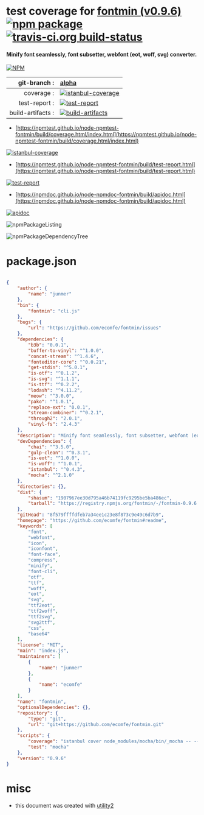 # test coverage for  [fontmin (v0.9.6)](https://github.com/ecomfe/fontmin#readme)  [![npm package](https://img.shields.io/npm/v/npmtest-fontmin.svg?style=flat-square)](https://www.npmjs.org/package/npmtest-fontmin) [![travis-ci.org build-status](https://api.travis-ci.org/npmtest/node-npmtest-fontmin.svg)](https://travis-ci.org/npmtest/node-npmtest-fontmin)
#### Minify font seamlessly, font subsetter, webfont (eot, woff, svg) converter.

[![NPM](https://nodei.co/npm/fontmin.png?downloads=true&downloadRank=true&stars=true)](https://www.npmjs.com/package/fontmin)

| git-branch : | [alpha](https://github.com/npmtest/node-npmtest-fontmin/tree/alpha)|
|--:|:--|
| coverage : | [![istanbul-coverage](https://npmtest.github.io/node-npmtest-fontmin/build/coverage.badge.svg)](https://npmtest.github.io/node-npmtest-fontmin/build/coverage.html/index.html)|
| test-report : | [![test-report](https://npmtest.github.io/node-npmtest-fontmin/build/test-report.badge.svg)](https://npmtest.github.io/node-npmtest-fontmin/build/test-report.html)|
| build-artifacts : | [![build-artifacts](https://npmtest.github.io/node-npmtest-fontmin/glyphicons_144_folder_open.png)](https://github.com/npmtest/node-npmtest-fontmin/tree/gh-pages/build)|

- [https://npmtest.github.io/node-npmtest-fontmin/build/coverage.html/index.html](https://npmtest.github.io/node-npmtest-fontmin/build/coverage.html/index.html)

[![istanbul-coverage](https://npmtest.github.io/node-npmtest-fontmin/build/screenCapture.buildCi.browser.%252Ftmp%252Fbuild%252Fcoverage.lib.html.png)](https://npmtest.github.io/node-npmtest-fontmin/build/coverage.html/index.html)

- [https://npmtest.github.io/node-npmtest-fontmin/build/test-report.html](https://npmtest.github.io/node-npmtest-fontmin/build/test-report.html)

[![test-report](https://npmtest.github.io/node-npmtest-fontmin/build/screenCapture.buildCi.browser.%252Ftmp%252Fbuild%252Ftest-report.html.png)](https://npmtest.github.io/node-npmtest-fontmin/build/test-report.html)

- [https://npmdoc.github.io/node-npmdoc-fontmin/build/apidoc.html](https://npmdoc.github.io/node-npmdoc-fontmin/build/apidoc.html)

[![apidoc](https://npmdoc.github.io/node-npmdoc-fontmin/build/screenCapture.buildCi.browser.%252Ftmp%252Fbuild%252Fapidoc.html.png)](https://npmdoc.github.io/node-npmdoc-fontmin/build/apidoc.html)

![npmPackageListing](https://npmtest.github.io/node-npmtest-fontmin/build/screenCapture.npmPackageListing.svg)

![npmPackageDependencyTree](https://npmtest.github.io/node-npmtest-fontmin/build/screenCapture.npmPackageDependencyTree.svg)



# package.json

```json

{
    "author": {
        "name": "junmer"
    },
    "bin": {
        "fontmin": "cli.js"
    },
    "bugs": {
        "url": "https://github.com/ecomfe/fontmin/issues"
    },
    "dependencies": {
        "b3b": "0.0.1",
        "buffer-to-vinyl": "^1.0.0",
        "concat-stream": "^1.4.6",
        "fonteditor-core": "^0.0.21",
        "get-stdin": "^5.0.1",
        "is-otf": "^0.1.2",
        "is-svg": "^1.1.1",
        "is-ttf": "^0.2.2",
        "lodash": "^4.11.2",
        "meow": "^3.0.0",
        "pako": "^1.0.1",
        "replace-ext": "0.0.1",
        "stream-combiner": "^0.2.1",
        "through2": "2.0.1",
        "vinyl-fs": "2.4.3"
    },
    "description": "Minify font seamlessly, font subsetter, webfont (eot, woff, svg) converter.",
    "devDependencies": {
        "chai": "^3.5.0",
        "gulp-clean": "^0.3.1",
        "is-eot": "^1.0.0",
        "is-woff": "^1.0.1",
        "istanbul": "^0.4.3",
        "mocha": "^2.1.0"
    },
    "directories": {},
    "dist": {
        "shasum": "1907967ee30d795a46b74119fc9295be5ba486ec",
        "tarball": "https://registry.npmjs.org/fontmin/-/fontmin-0.9.6.tgz"
    },
    "gitHead": "8f579ffffdfeb7a34ee1c23e8f873c9e49c6d7b9",
    "homepage": "https://github.com/ecomfe/fontmin#readme",
    "keywords": [
        "font",
        "webfont",
        "icon",
        "iconfont",
        "font-face",
        "compress",
        "minify",
        "font-cli",
        "otf",
        "ttf",
        "woff",
        "eot",
        "svg",
        "ttf2eot",
        "ttf2woff",
        "ttf2svg",
        "svg2ttf",
        "css",
        "base64"
    ],
    "license": "MIT",
    "main": "index.js",
    "maintainers": [
        {
            "name": "junmer"
        },
        {
            "name": "ecomfe"
        }
    ],
    "name": "fontmin",
    "optionalDependencies": {},
    "repository": {
        "type": "git",
        "url": "git+https://github.com/ecomfe/fontmin.git"
    },
    "scripts": {
        "coverage": "istanbul cover node_modules/mocha/bin/_mocha -- --reporter spec --check-leaks test/",
        "test": "mocha"
    },
    "version": "0.9.6"
}
```



# misc
- this document was created with [utility2](https://github.com/kaizhu256/node-utility2)
